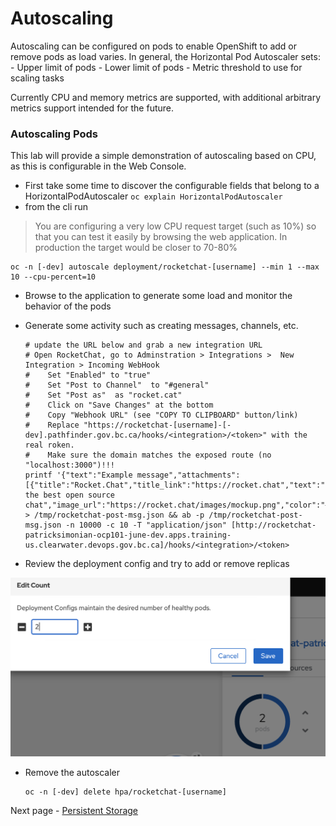 # Autoscaling
Autoscaling can be configured on pods to enable OpenShift to add or remove pods as load varies. In general, 
the Horizontal Pod Autoscaler sets: 
    - Upper limit of pods
    - Lower limit of pods
    - Metric threshold to use for scaling tasks

Currently CPU and memory metrics are supported, with additional arbitrary metrics support intended for the future. 

### Autoscaling Pods
This lab will provide a simple demonstration of autoscaling based on CPU, as this is configurable in the 
Web Console. 

- First take some time to discover the configurable fields that belong to a HorizontalPodAutoscaler `oc explain HorizontalPodAutoscaler` 
- from the cli run 
> You are configuring a very low CPU request target (such as 10%) so that you can test it easily by browsing the web application. In production the target would be closer to 70-80%
```oc:cli
oc -n [-dev] autoscale deployment/rocketchat-[username] --min 1 --max 10 --cpu-percent=10
```

- Browse to the application to generate some load and monitor the behavior of the pods
- Generate some activity such as creating messages, channels, etc. 
  ```oc:cli
  # update the URL below and grab a new integration URL
  # Open RocketChat, go to Adminstration > Integrations >  New Integration > Incoming WebHook
  #    Set "Enabled" to "true"
  #    Set "Post to Channel"  to "#general"
  #    Set "Post as"  as "rocket.cat"
  #    Click on "Save Changes" at the bottom
  #    Copy "Webhook URL" (see "COPY TO CLIPBOARD" button/link)
  #    Replace "https://rocketchat-[username]-[-dev].pathfinder.gov.bc.ca/hooks/<integration>/<token>" with the real roken.
  #    Make sure the domain matches the exposed route (no "localhost:3000")!!!
  printf '{"text":"Example message","attachments":[{"title":"Rocket.Chat","title_link":"https://rocket.chat","text":"Rocket.Chat, the best open source chat","image_url":"https://rocket.chat/images/mockup.png","color":"#764FA5"}]}' > /tmp/rocketchat-post-msg.json && ab -p /tmp/rocketchat-post-msg.json -n 10000 -c 10 -T "application/json" [http://rocketchat-patricksimonian-ocp101-june-dev.apps.training-us.clearwater.devops.gov.bc.ca]/hooks/<integration>/<token>
  ```


- Review the deployment config and try to add or remove replicas

![](./images/05_autoscaling_02.png)

- Remove the autoscaler
  ```oc:cli
  oc -n [-dev] delete hpa/rocketchat-[username]
  ```
Next page - [Persistent Storage](./08_persistent_storage.md)